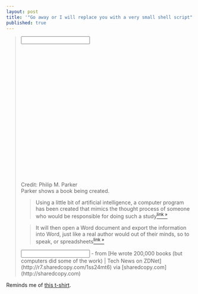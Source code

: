 ```yaml
---
layout: post
title: '"Go away or I will replace you with a very small shell script" v2'
published: true
---
```



> <input><object width="425" height="355"><param name="movie" value="http://www.youtube.com/v/SkS5PkHQphY&amp;hl=en">
> <param name="wmode" value="transparent">
> <embed width="425" height="355" src="http://www.youtube.com/v/SkS5PkHQphY&amp;hl=en" type="application/x-shockwave-flash" wmode="transparent"></embed><div>
> <div>Credit: Philip M. Parker</div> Parker shows a book being created. </div></object>
>  
> 
> > Using a little bit of artificial intelligence, a computer program has been created that mimics the thought process of someone who would be responsible for doing such a study[<sup>link »</sup>](http://r7.sharedcopy.com/1ss24mt6#shcp0)
> 
>  
> 
> > It will then open a Word document and export the information into Word, just like a real author would out of their minds, so to speak, or spreadsheets[<sup>link »</sup>](http://r7.sharedcopy.com/1ss24mt6#shcp1)
> 
>  
> <input>
> - from [He wrote 200,000 books (but computers did some of the work) | Tech News on ZDNet](http://r7.sharedcopy.com/1ss24mt6) via [sharedcopy.com](http://sharedcopy.com)

<style>#shcp_3ce0896e99a26818fefc8fb382995920 blockquote blockquote { margin-left: 1.5em; font-style: italic; }; #shcp_3ce0896e99a26818fefc8fb382995920 .html_gist { display: none; }</style>

<script> var json_3ce0896e99a26818fefc8fb382995920 = { host: 'sharedcopy.com', width: '510px', height: '550px', bgcolor: '#ffffff', background: '#ffffff url(http://news.zdnet.com.sharedcopy.com/images/loading.gif) no-repeat center center; ', allow_click: true, src: 'http://news.zdnet.com.sharedcopy.com/embeds/copy/choonkeat/3ce0896e99a26818fefc8fb382995920/510.550/ffffff.ffffff.cc0500/true/shcp0.html' };</script><script src="http://sharedcopy.com/static/embed/script.js"></script>

Reminds me of [this t-shirt](http://www.thinkgeek.com/tshirts/frustrations/374d/).

